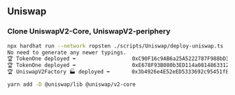 ## Uniswap

### Clone UniswapV2-Core, UniswapV2-periphery

```bash
npx hardhat run --network ropsten ./scripts/Uniswap/deploy-uniswap.ts
No need to generate any newer typings.
🏆 TokenOne deployed ➡️                  0xC90F16c9AB6a25A5222787F988bD38fBF2A9198a
🏆 TokenOne deployed ➡️                  0xE678F93B080b3ED114a0814863312d963758D586
🏆 UniswapV2Factory 🏭 deployed ➡️       0x3b4926e4E52eED5333692c95451f88C7d9F7Ab3e
```

```bash
yarn add -D @uniswap/lib @uniswap/v2-core
```